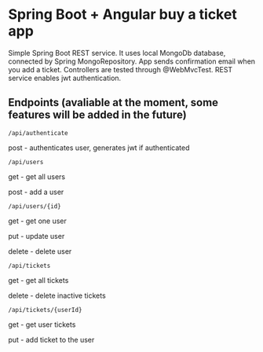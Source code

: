 # Spring Boot + Angular buy a ticket app
Simple Spring Boot REST service. It uses local MongoDb database, connected by Spring MongoRepository.
App sends confirmation email when you add a ticket. Controllers are tested through @WebMvcTest.
REST service enables jwt authentication.

## Endpoints (avaliable at the moment, some features will be added in the future)
```
/api/authenticate
```
post - authenticates user, generates jwt if authenticated
```
/api/users
```
get - get all users

post - add a user
```
/api/users/{id}
```

get - get one user

put - update user

delete - delete user
```
/api/tickets
```
get - get all tickets

delete - delete inactive tickets
```
/api/tickets/{userId}
```
get - get user tickets

put - add ticket to the user
